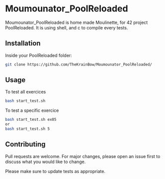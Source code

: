 # Moumounator_PoolReloaded

Moumounator_PoolReloaded is home made Moulinette, for 42 project PoolReloaded.
It is using shell, and c to compile every tests.

## Installation

Inside your PoolReloaded folder:

```bash
git clone https://github.com/TheKrainBow/Moumounator_PoolReloaded/
```

## Usage

To test all exercices
```bash
bash start_test.sh
```

To test a specific exercice
```bash
bash start_test.sh ex05
or
bash start_test.sh 5
```

## Contributing

Pull requests are welcome. For major changes, please open an issue first
to discuss what you would like to change.

Please make sure to update tests as appropriate.